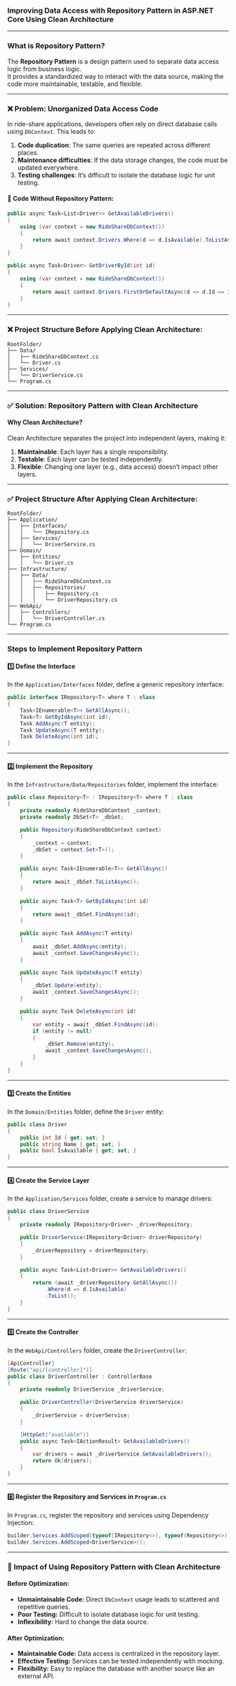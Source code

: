 ﻿### **Improving Data Access with Repository Pattern in ASP.NET Core Using Clean Architecture**

----------

### **What is Repository Pattern?**

The **Repository Pattern** is a design pattern used to separate data access logic from business logic.  
It provides a standardized way to interact with the data source, making the code more maintainable, testable, and flexible.

----------

### **❌ Problem: Unorganized Data Access Code**

In ride-share applications, developers often rely on direct database calls using `DbContext`. This leads to:

1.  **Code duplication**: The same queries are repeated across different places.
2.  **Maintenance difficulties**: If the data storage changes, the code must be updated everywhere.
3.  **Testing challenges**: It’s difficult to isolate the database logic for unit testing.

#### 🚫 **Code Without Repository Pattern:**

```csharp
public async Task<List<Driver>> GetAvailableDrivers()
{
    using (var context = new RideShareDbContext())
    {
        return await context.Drivers.Where(d => d.IsAvailable).ToListAsync();
    }
}

public async Task<Driver> GetDriverById(int id)
{
    using (var context = new RideShareDbContext())
    {
        return await context.Drivers.FirstOrDefaultAsync(d => d.Id == id);
    }
}

```

----------

### **❌ Project Structure Before Applying Clean Architecture:**

```plaintext
RootFolder/
├── Data/
│   ├── RideShareDbContext.cs
│   └── Driver.cs
├── Services/
│   └── DriverService.cs
└── Program.cs

```

----------

### **✅ Solution: Repository Pattern with Clean Architecture**

#### **Why Clean Architecture?**

Clean Architecture separates the project into independent layers, making it:

1.  **Maintainable**: Each layer has a single responsibility.
2.  **Testable**: Each layer can be tested independently.
3.  **Flexible**: Changing one layer (e.g., data access) doesn’t impact other layers.

----------

### **✅ Project Structure After Applying Clean Architecture:**

```plaintext
RootFolder/
├── Application/
│   ├── Interfaces/
│   │   └── IRepository.cs
│   ├── Services/
│   │   └── DriverService.cs
├── Domain/
│   ├── Entities/
│   │   └── Driver.cs
├── Infrastructure/
│   ├── Data/
│   │   ├── RideShareDbContext.cs
│   │   ├── Repositories/
│   │   │   ├── Repository.cs
│   │   │   └── DriverRepository.cs
├── WebApi/
│   ├── Controllers/
│   │   └── DriverController.cs
└── Program.cs

```

----------

### **Steps to Implement Repository Pattern**

#### **1️⃣ Define the Interface**

In the `Application/Interfaces` folder, define a generic repository interface:

```csharp
public interface IRepository<T> where T : class
{
    Task<IEnumerable<T>> GetAllAsync();
    Task<T> GetByIdAsync(int id);
    Task AddAsync(T entity);
    Task UpdateAsync(T entity);
    Task DeleteAsync(int id);
}

```

----------

#### **2️⃣ Implement the Repository**

In the `Infrastructure/Data/Repositories` folder, implement the interface:

```csharp
public class Repository<T> : IRepository<T> where T : class
{
    private readonly RideShareDbContext _context;
    private readonly DbSet<T> _dbSet;

    public Repository(RideShareDbContext context)
    {
        _context = context;
        _dbSet = context.Set<T>();
    }

    public async Task<IEnumerable<T>> GetAllAsync()
    {
        return await _dbSet.ToListAsync();
    }

    public async Task<T> GetByIdAsync(int id)
    {
        return await _dbSet.FindAsync(id);
    }

    public async Task AddAsync(T entity)
    {
        await _dbSet.AddAsync(entity);
        await _context.SaveChangesAsync();
    }

    public async Task UpdateAsync(T entity)
    {
        _dbSet.Update(entity);
        await _context.SaveChangesAsync();
    }

    public async Task DeleteAsync(int id)
    {
        var entity = await _dbSet.FindAsync(id);
        if (entity != null)
        {
            _dbSet.Remove(entity);
            await _context.SaveChangesAsync();
        }
    }
}

```

----------

#### **3️⃣ Create the Entities**

In the `Domain/Entities` folder, define the `Driver` entity:

```csharp
public class Driver
{
    public int Id { get; set; }
    public string Name { get; set; }
    public bool IsAvailable { get; set; }
}

```

----------

#### **4️⃣ Create the Service Layer**

In the `Application/Services` folder, create a service to manage drivers:

```csharp
public class DriverService
{
    private readonly IRepository<Driver> _driverRepository;

    public DriverService(IRepository<Driver> driverRepository)
    {
        _driverRepository = driverRepository;
    }

    public async Task<List<Driver>> GetAvailableDrivers()
    {
        return (await _driverRepository.GetAllAsync())
            .Where(d => d.IsAvailable)
            .ToList();
    }
}

```

----------

#### **5️⃣ Create the Controller**

In the `WebApi/Controllers` folder, create the `DriverController`:

```csharp
[ApiController]
[Route("api/[controller]")]
public class DriverController : ControllerBase
{
    private readonly DriverService _driverService;

    public DriverController(DriverService driverService)
    {
        _driverService = driverService;
    }

    [HttpGet("available")]
    public async Task<IActionResult> GetAvailableDrivers()
    {
        var drivers = await _driverService.GetAvailableDrivers();
        return Ok(drivers);
    }
}

```

----------

#### **6️⃣ Register the Repository and Services in `Program.cs`**

In `Program.cs`, register the repository and services using Dependency Injection:

```csharp
builder.Services.AddScoped(typeof(IRepository<>), typeof(Repository<>));
builder.Services.AddScoped<DriverService>();

```

----------

### **🚀 Impact of Using Repository Pattern with Clean Architecture**

#### **Before Optimization:**

-   **Unmaintainable Code:** Direct `DbContext` usage leads to scattered and repetitive queries.
-   **Poor Testing:** Difficult to isolate database logic for unit testing.
-   **Inflexibility:** Hard to change the data source.

#### **After Optimization:**

-   **Maintainable Code:** Data access is centralized in the repository layer.
-   **Effective Testing:** Services can be tested independently with mocking.
-   **Flexibility:** Easy to replace the database with another source like an external API.




